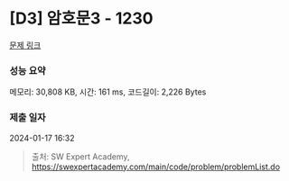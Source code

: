 # [D3] 암호문3 - 1230 

[문제 링크](https://swexpertacademy.com/main/code/problem/problemDetail.do?contestProbId=AV14zIwqAHwCFAYD) 

### 성능 요약

메모리: 30,808 KB, 시간: 161 ms, 코드길이: 2,226 Bytes

### 제출 일자

2024-01-17 16:32



> 출처: SW Expert Academy, https://swexpertacademy.com/main/code/problem/problemList.do
